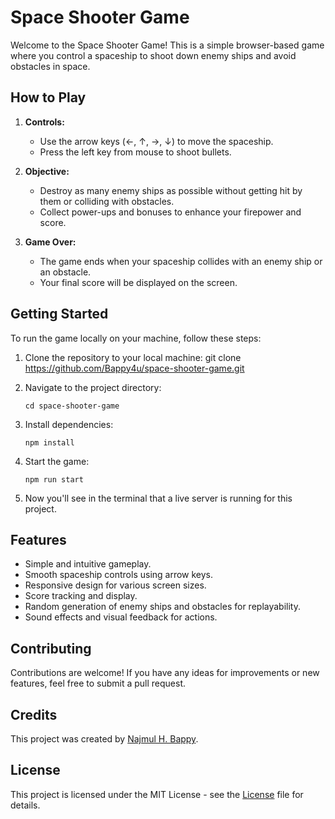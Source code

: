 # Space Shooter Game

Welcome to the Space Shooter Game! This is a simple browser-based game where you control a spaceship to shoot down enemy ships and avoid obstacles in space.

## How to Play

1. **Controls:**
   - Use the arrow keys (←, ↑, →, ↓) to move the spaceship.
   - Press the left key from mouse to shoot bullets.

2. **Objective:**
   - Destroy as many enemy ships as possible without getting hit by them or colliding with obstacles.
   - Collect power-ups and bonuses to enhance your firepower and score.

3. **Game Over:**
   - The game ends when your spaceship collides with an enemy ship or an obstacle.
   - Your final score will be displayed on the screen.

## Getting Started

To run the game locally on your machine, follow these steps:

1. Clone the repository to your local machine:
git clone https://github.com/Bappy4u/space-shooter-game.git

2. Navigate to the project directory:
   ```
   cd space-shooter-game
   ```

4. Install dependencies:
   ```
   npm install
   ```

5. Start the game:
   ```
   npm run start
   ```
6. Now you'll see in the terminal that a live server is running for this project.

## Features

- Simple and intuitive gameplay.
- Smooth spaceship controls using arrow keys.
- Responsive design for various screen sizes.
- Score tracking and display.
- Random generation of enemy ships and obstacles for replayability.
- Sound effects and visual feedback for actions.

## Contributing

Contributions are welcome! If you have any ideas for improvements or new features, feel free to submit a pull request.

## Credits

This project was created by [Najmul H. Bappy](https://github.com/Bappy4u/).

## License

This project is licensed under the MIT License - see the [License](https://github.com/Bappy4u/space-shooter-game) file for details.

